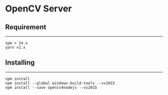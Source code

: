 # OpenCV Server


## **Requirement**
---
    npm > 14.x
    yarn >2.x
## **Installing**
---
    npm install
    npm install --global windows-build-tools --vs2015
    npm install --save opencv4nodejs --vs2015